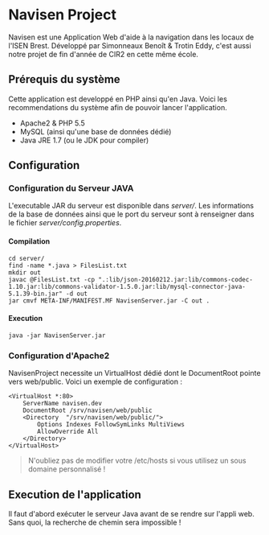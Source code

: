 # Navisen Project

Navisen est une Application Web d'aide à la navigation dans les locaux de l'ISEN Brest.
Développé par Simonneaux Benoît & Trotin Eddy, c'est aussi notre projet de fin d'année de CIR2 en cette même école.

## Prérequis du système

Cette application est developpé en PHP ainsi qu'en Java.
Voici les recommendations du système afin de pouvoir lancer l'application.

- Apache2 & PHP 5.5
- MySQL (ainsi qu'une base de données dédié)
- Java JRE 1.7 (ou le JDK pour compiler)

## Configuration

### Configuration du Serveur JAVA

L'executable JAR du serveur est disponible dans _server/_.
Les informations de la base de données ainsi que le port du serveur sont à renseigner dans le fichier _server/config.properties_.

#### Compilation

```
cd server/
find -name *.java > FilesList.txt
mkdir out
javac @FilesList.txt -cp ".:lib/json-20160212.jar:lib/commons-codec-1.10.jar:lib/commons-validator-1.5.0.jar:lib/mysql-connector-java-5.1.39-bin.jar" -d out
jar cmvf META-INF/MANIFEST.MF NavisenServer.jar -C out .
```

#### Execution

```
java -jar NavisenServer.jar
```

### Configuration d'Apache2

NavisenProject necessite un VirtualHost dédié dont le DocumentRoot pointe vers web/public.
Voici un exemple de configuration :

```
<VirtualHost *:80>
	ServerName navisen.dev
	DocumentRoot /srv/navisen/web/public
	<Directory  "/srv/navisen/web/public/">
		Options Indexes FollowSymLinks MultiViews
		AllowOverride All
	</Directory>
</VirtualHost>
```

> N'oubliez pas de modifier votre /etc/hosts si vous utilisez un sous domaine personnalisé !

## Execution de l'application

Il faut d'abord exécuter le serveur Java avant de se rendre sur l'appli web. Sans quoi, la recherche de chemin sera impossible !
